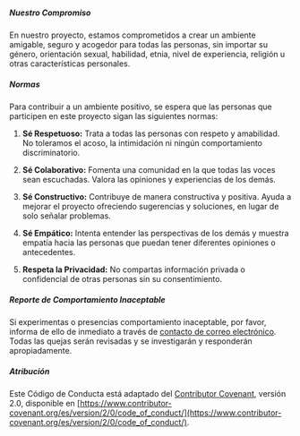 ##### Nuestro Compromiso

En nuestro proyecto, estamos comprometidos a crear un ambiente amigable, seguro y acogedor para todas las personas, sin importar su género, orientación sexual, habilidad, etnia, nivel de experiencia, religión u otras características personales.

##### Normas

Para contribuir a un ambiente positivo, se espera que las personas que participen en este proyecto sigan las siguientes normas:

1. **Sé Respetuoso:** Trata a todas las personas con respeto y amabilidad. No toleramos el acoso, la intimidación ni ningún comportamiento discriminatorio.

2. **Sé Colaborativo:** Fomenta una comunidad en la que todas las voces sean escuchadas. Valora las opiniones y experiencias de los demás.

3. **Sé Constructivo:** Contribuye de manera constructiva y positiva. Ayuda a mejorar el proyecto ofreciendo sugerencias y soluciones, en lugar de solo señalar problemas.

4. **Sé Empático:** Intenta entender las perspectivas de los demás y muestra empatía hacia las personas que puedan tener diferentes opiniones o antecedentes.

5. **Respeta la Privacidad:** No compartas información privada o confidencial de otras personas sin su consentimiento.

##### Reporte de Comportamiento Inaceptable

Si experimentas o presencias comportamiento inaceptable, por favor, informa de ello de inmediato a través de [contacto de correo electrónico](mailto:correo@ejemplo.com). Todas las quejas serán revisadas y se investigarán y responderán apropiadamente.

##### Atribución

Este Código de Conducta está adaptado del [Contributor Covenant](https://www.contributor-covenant.org), versión 2.0, disponible en [https://www.contributor-covenant.org/es/version/2/0/code_of_conduct/](https://www.contributor-covenant.org/es/version/2/0/code_of_conduct/).
